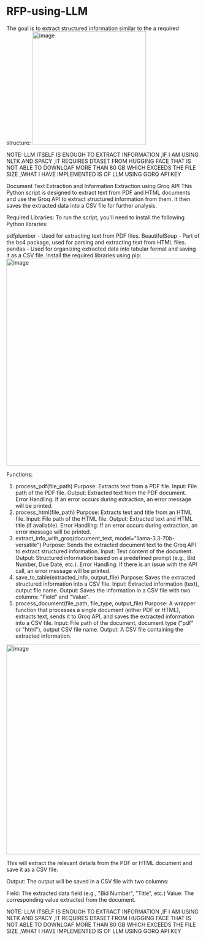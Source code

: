 # RFP-using-LLM
The goal is to extract structured information similar to the a required structure:
<img width="296" alt="image" src="https://github.com/user-attachments/assets/5a7b3a50-12d8-40e6-bda3-50d9632cfc3d" />



NOTE: LLM ITSELF IS ENOUGH TO EXTRACT INFORMATION ,IF I AM USING NLTK AND SPACY ,IT REQUIRES DTASET FROM HUGGING FACE THAT IS NOT ABLE TO DOWNLOAF MORE THAN 80 GB WHICH EXCEEDS THE FILE SIZE ,WHAT I HAVE IMPLEMENTED IS OF LLM USING GORQ API KEY

Document Text Extraction and Information Extraction using Groq API
This Python script is designed to extract text from PDF and HTML documents and use the Groq API to extract structured information from them. It then saves the extracted data into a CSV file for further analysis.

Required Libraries:
To run the script, you'll need to install the following Python libraries:

pdfplumber - Used for extracting text from PDF files.
BeautifulSoup - Part of the bs4 package, used for parsing and extracting text from HTML files.
pandas - Used for organizing extracted data into tabular format and saving it as a CSV file.
Install the required libraries using pip:
<img width="541" alt="image" src="https://github.com/user-attachments/assets/7440658e-e65a-40f8-9b31-1fc0b1ea63aa" />

Functions:
1. process_pdf(file_path)
Purpose: Extracts text from a PDF file.
Input: File path of the PDF file.
Output: Extracted text from the PDF document.
Error Handling: If an error occurs during extraction, an error message will be printed.
2. process_html(file_path)
Purpose: Extracts text and title from an HTML file.
Input: File path of the HTML file.
Output: Extracted text and HTML title (if available).
Error Handling: If an error occurs during extraction, an error message will be printed.
3. extract_info_with_groq(document_text, model="llama-3.3-70b-versatile")
Purpose: Sends the extracted document text to the Groq API to extract structured information.
Input: Text content of the document.
Output: Structured information based on a predefined prompt (e.g., Bid Number, Due Date, etc.).
Error Handling: If there is an issue with the API call, an error message will be printed.
4. save_to_table(extracted_info, output_file)
Purpose: Saves the extracted structured information into a CSV file.
Input: Extracted information (text), output file name.
Output: Saves the information in a CSV file with two columns: "Field" and "Value".
5. process_document(file_path, file_type, output_file)
Purpose: A wrapper function that processes a single document (either PDF or HTML), extracts text, sends it to Groq API, and saves the extracted information into a CSV file.
Input: File path of the document, document type ("pdf" or "html"), output CSV file name.
Output: A CSV file containing the extracted information.

<img width="548" alt="image" src="https://github.com/user-attachments/assets/d3489ed1-9409-4ab0-945d-b4737afed8a7" />

This will extract the relevant details from the PDF or HTML document and save it as a CSV file.

Output:
The output will be saved in a CSV file with two columns:

Field: The extracted data field (e.g., "Bid Number", "Title", etc.)
Value: The corresponding value extracted from the document.

NOTE: LLM ITSELF IS ENOUGH TO EXTRACT INFORMATION ,IF I AM USING NLTK AND SPACY ,IT REQUIRES DTASET FROM HUGGING FACE THAT IS NOT ABLE TO DOWNLOAF MORE THAN 80 GB WHICH EXCEEDS THE FILE SIZE ,WHAT I HAVE IMPLEMENTED IS OF LLM USING GORQ API KEY 

